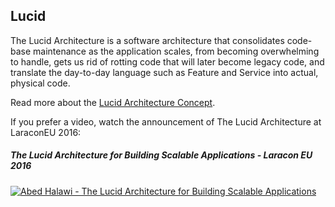 
## Lucid

The Lucid Architecture is a software architecture that consolidates code-base maintenance as the application scales,
from becoming overwhelming to handle, gets us rid of rotting code that will later become legacy code, and translate
the day-to-day language such as Feature and Service into actual, physical code.

Read more about the [Lucid Architecture Concept](https://medium.com/vine-lab/the-lucid-architecture-concept-ad8e9ed0258f).

If you prefer a video, watch the announcement of The Lucid Architecture at LaraconEU 2016:

##### The Lucid Architecture for Building Scalable Applications - Laracon EU 2016
[![Abed Halawi - The Lucid Architecture for Building Scalable Applications](http://img.youtube.com/vi/wSnM4JkyxPw/0.jpg)](http://www.youtube.com/watch?v=wSnM4JkyxPw "Abed Halawi - The Lucid Architecture for Building Scalable Applications")

